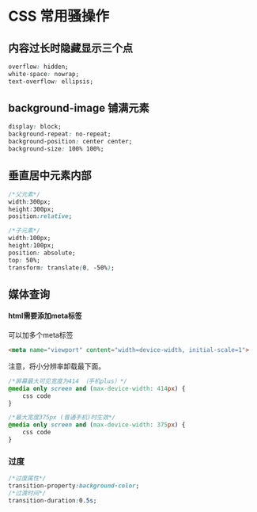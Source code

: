 # CSS 常用骚操作

## 内容过长时隐藏显示三个点

```css
overflow: hidden;
white-space: nowrap;
text-overflow: ellipsis;
```



## background-image 铺满元素

```css
display: block;
background-repeat: no-repeat;
background-position: center center;
background-size: 100% 100%;
```





## 垂直居中元素内部

```css
/*父元素*/
width:300px;
height:300px;
position:relative;
```



```css
/*子元素*/
width:100px;
height:100px;
position: absolute;
top: 50%;
transform: translate(0, -50%);
```



## 媒体查询

#### html需要添加meta标签

可以加多个meta标签

```html
<meta name="viewport" content="width=device-width, initial-scale=1">
```



注意，将小分辨率卸载最下面。

```css
/*屏幕最大可见宽度为414 （手机plus）*/
@media only screen and (max-device-width: 414px) {
    css code
}

/*最大宽度375px (普通手机)时生效*/
@media only screen and (max-device-width: 375px) {
    css code
}
```



### 过度

```css
/*过度属性*/
transition-property:background-color;
/*过渡时间*/
transition-duration:0.5s;
```

